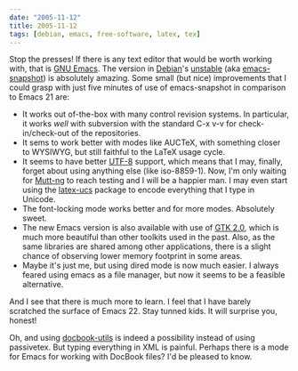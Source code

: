 ```yaml
---
date: "2005-11-12"
title: 2005-11-12
tags: [debian, emacs, free-software, latex, tex]
---
```

Stop the presses! If there is any text editor that would be worth
working with, that is [GNU Emacs](http://www.emacswiki.org/). The
version in [Debian](http://www.debian.org/)'s
[unstable](http://www.debian.org/releases/unstable/) (aka
[emacs-snapshot](http://packages.debian.org/emacs-snapshot)) is
absolutely amazing. Some small (but nice) improvements that I could
grasp with just five minutes of use of emacs-snapshot in comparison
to Emacs 21 are:

* It works out of-the-box with many control revision systems. In
  particular, it works *well* with subversion with the standard C-x
  v-v for check-in/check-out of the repositories.
* It sems to work better with modes like AUCTeX, with something
  closer to WYSIWYG, but still faithful to the LaTeX usage cycle.
* It seems to have better [UTF-8](http://www.unicode.org/)
  support, which means that I may, finally, forget about using
  anything else (like iso-8859-1). Now, I'm only waiting for
  [Mutt-ng](http://mutt-ng.berlios.de/) to reach testing and I will
  be a happier man. I may even start using the
  [latex-ucs](http://packages.debian.org/latex-ucs) package to encode
  everything that I type in Unicode.
* The font-locking mode works better and for more modes.
  Absolutely sweet.
* The new Emacs version is also available with use of
  [GTK 2.0](http://www.gtk.org/), which is much more beautiful than
  other toolkits used in the past. Also, as the same libraries are
  shared among other applications, there is a slight chance of
  observing lower memory footprint in some areas.
* Maybe it's just me, but using dired mode is now much easier. I
  always feared using emacs as a file manager, but now it seems to be
   a feasible alternative.

And I see that there is much more to learn. I feel that I have
barely scratched the surface of Emacs 22. Stay tunned kids. It will
surprise you, honest!

Oh, and using
[docbook-utils](http://packages.debian.org/docbook-utils) is indeed
a possibility instead of using passivetex. But typing everything in
XML is painful. Perhaps there is a mode for Emacs for working with
DocBook files? I'd be pleased to know.


